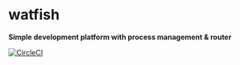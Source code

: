 # watfish

**Simple development platform with process management & router**

[![CircleCI](https://circleci.com/gh/JakeSidSmith/watfish/tree/master.svg?style=svg)](https://circleci.com/gh/JakeSidSmith/watfish/tree/master)
